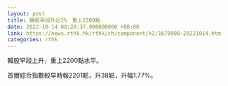 ```yaml
---
layout: post
title: 韓股早段升近2%　重上2200點
date: 2022-10-14 08:20:37.000000000 +08:00
link: https://news.rthk.hk/rthk/ch/component/k2/1670908-20221014.htm
categories: rthk
---
```


韓股早段上升，重上2200點水平。

首爾綜合指數較早時報2201點，升38點，升幅1.77%。
